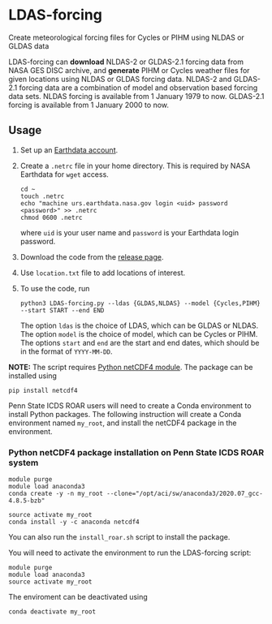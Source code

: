 # LDAS-forcing

Create meteorological forcing files for Cycles or PIHM using NLDAS or GLDAS data

LDAS-forcing can **download** NLDAS-2 or GLDAS-2.1 forcing data from NASA GES DISC archive, and **generate** PIHM or Cycles weather files for given locations using NLDAS or GLDAS forcing data.
NLDAS-2 and GLDAS-2.1 forcing data are a combination of model and observation based forcing data sets.
NLDAS forcing is available from 1 January 1979 to now.
GLDAS-2.1 forcing is available from 1 January 2000 to now.

## Usage
1. Set up an [Earthdata account](https://urs.earthdata.nasa.gov/home).
2. Create a `.netrc` file in your home directory. This is required by NASA Earthdata for `wget` access.

   ```shell
   cd ~
   touch .netrc
   echo "machine urs.earthdata.nasa.gov login <uid> password <password>" >> .netrc
   chmod 0600 .netrc
   ```

   where `uid` is your user name and `password` is your Earthdata login password.

2. Download the code from the [release page](https://github.com/shiyuning/LDAS-forcing/releases).
3. Use `location.txt` file to add locations of interest.
4. To use the code, run
   ```shell
   python3 LDAS-forcing.py --ldas {GLDAS,NLDAS} --model {Cycles,PIHM} --start START --end END
   ```
   The option `ldas` is the choice of LDAS, which can be GLDAS or NLDAS.
   The option `model` is the choice of model, which can be Cycles or PIHM.
   The options `start` and `end` are the start and end dates, which should be in the format of `YYYY-MM-DD`.

**NOTE:** The script requires [Python netCDF4 module](https://unidata.github.io/netcdf4-python/).
The package can be installed using

```shell
pip install netcdf4
```

Penn State ICDS ROAR users will need to create a Conda environment to install Python packages.
The following instruction will create a Conda environment named `my_root`,
and install the netCDF4 package in the environment.

### Python netCDF4 package installation on Penn State ICDS ROAR system

```shell
module purge
module load anaconda3
conda create -y -n my_root --clone="/opt/aci/sw/anaconda3/2020.07_gcc-4.8.5-bzb"

source activate my_root
conda install -y -c anaconda netcdf4
```

You can also run the `install_roar.sh` script to install the package.

You will need to activate the environment to run the LDAS-forcing script:

```shell
module purge
module load anaconda3
source activate my_root
```

The enviroment can be deactivated using

```sell
conda deactivate my_root
```
